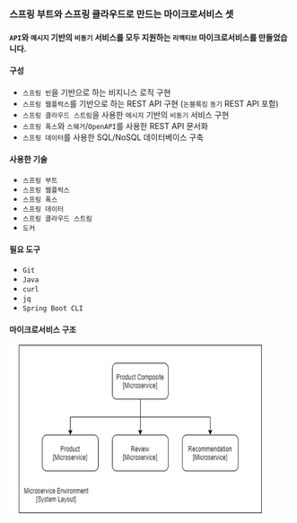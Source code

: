 ### 스프링 부트와 스프링 클라우드로 만드는 마이크로서비스 셋

#### `API`와 `메시지` 기반의 `비동기` 서비스를 모두 지원하는 `리액티브` 마이크로서비스를 만들었습니다.


#### 구성

- `스프링 빈`을 기반으로 하는 비지니스 로직 구현
- `스프링 웹플럭스`를 기반으로 하는 REST API 구현 (`논블록킹` `동기` REST API 포함)
- `스프링 클라우드 스트림`을 사용한 `메시지` 기반의 `비동기` 서비스 구현 
- `스프링 폭스`와 `스웨거`/`OpenAPI`를 사용한 REST API 문서화
- `스프링 데이터`를 사용한 SQL/NoSQL 데이터베이스 구축

#### 사용한 기술

- `스프링 부트`
- `스프링 웹플럭스`
- `스프링 폭스`
- `스프링 데이터`
- `스프링 클라우드 스트림`
- `도커`

#### 필요 도구

- `Git`
- `Java`
- `curl`
- `jq`
- `Spring Boot CLI`

#### 마이크로서비스 구조

<img src="resources/images/Microservice.png" width="450px" height="300px" title="구조"></img><br/>